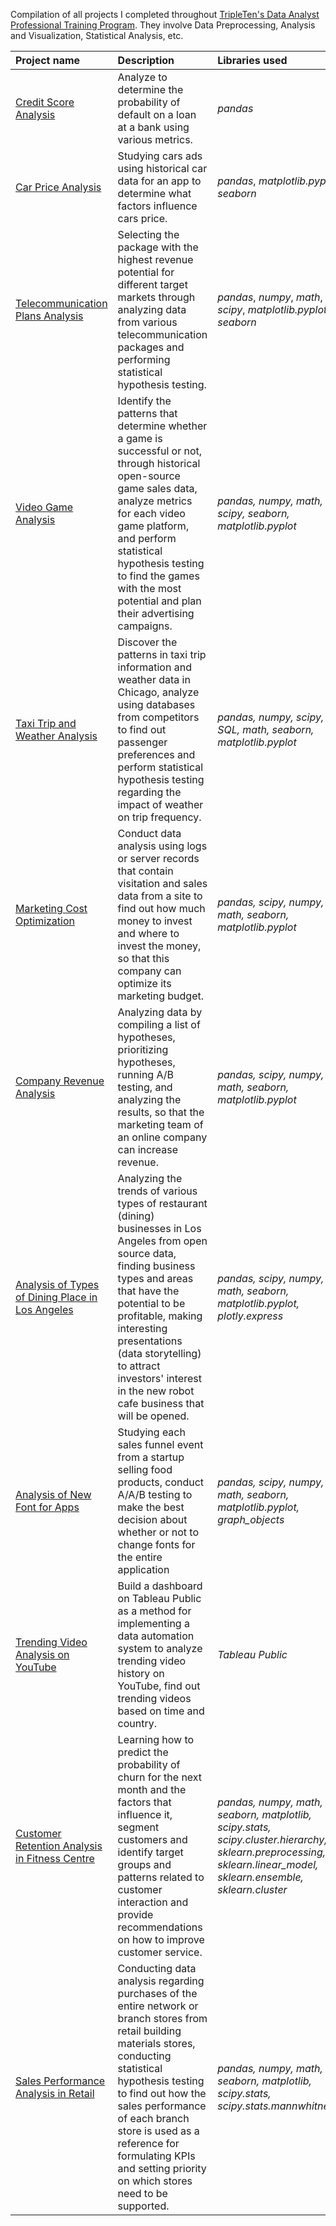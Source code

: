 Compilation of all projects I completed throughout [TripleTen's Data Analyst Professional Training Program](https://tripleten.com/id-idn/data-analyst/). They involve Data Preprocessing, Analysis and Visualization, Statistical Analysis, etc.

| Project name | Description | Libraries used |
| :---------------------- | :---------------------- | :---------------------- |
| [Credit Score Analysis](https://github.com/nadyasusanto/data-analyst-portfolio/tree/main/credit-score-analysis) | Analyze to determine the probability of default on a loan at a bank using various metrics. | *pandas* |
| [Car Price Analysis](https://github.com/nadyasusanto/data-analyst-portfolio/tree/main/car-price-analysis) | Studying cars ads using historical car data for an app to determine what factors influence cars price. | *pandas*, *matplotlib.pyplot*, *seaborn* |
|[Telecommunication Plans Analysis]()| Selecting the package with the highest revenue potential for different target markets through analyzing data from various telecommunication packages and performing statistical hypothesis testing. | *pandas*, *numpy*, *math*, *scipy*, *matplotlib.pyplot*, *seaborn* |
|[Video Game Analysis]()| Identify the patterns that determine whether a game is successful or not, through historical open-source game sales data, analyze metrics for each video game platform, and perform statistical hypothesis testing to find the games with the most potential and plan their advertising campaigns. | *pandas, numpy, math, scipy, seaborn, matplotlib.pyplot* |
|[Taxi Trip and Weather Analysis]()| Discover the patterns in taxi trip information and weather data in Chicago, analyze using databases from competitors to find out passenger preferences and perform statistical hypothesis testing regarding the impact of weather on trip frequency. | *pandas, numpy, scipy, SQL, math, seaborn, matplotlib.pyplot* |
|[Marketing Cost Optimization]()| Conduct data analysis using logs or server records that contain visitation and sales data from a site to find out how much money to invest and where to invest the money, so that this company can optimize its marketing budget. | *pandas, scipy, numpy, math, seaborn, matplotlib.pyplot* |
|[Company Revenue Analysis](https://github.com/nadyasusanto/data-analyst-portfolio/tree/main/company-revenue-ab-testing)| Analyzing data by compiling a list of hypotheses, prioritizing hypotheses, running A/B testing, and analyzing the results, so that the marketing team of an online company can increase revenue. | *pandas, scipy, numpy, math, seaborn, matplotlib.pyplot* |
|[Analysis of Types of Dining Place in Los Angeles]()| Analyzing the trends of various types of restaurant (dining) businesses in Los Angeles from open source data, finding business types and areas that have the potential to be profitable, making interesting presentations (data storytelling) to attract investors' interest in the new robot cafe business that will be opened. | *pandas, scipy, numpy, math, seaborn, matplotlib.pyplot, plotly.express* |
|[Analysis of New Font for Apps](https://github.com/nadyasusanto/data-analyst-portfolio/tree/main/font-change-for-apps)| Studying each sales funnel event from a startup selling food products, conduct A/A/B testing to make the best decision about whether or not to change fonts for the entire application | *pandas, scipy, numpy, math, seaborn, matplotlib.pyplot, graph_objects* |
|[Trending Video Analysis on YouTube](https://public.tableau.com/app/profile/nadya.susanto/viz/TrendingVideo/Dashboard1)| Build a dashboard on Tableau Public as a method for implementing a data automation system to analyze trending video history on YouTube, find out trending videos based on time and country. | *Tableau Public* |
|[Customer Retention Analysis in Fitness Centre](https://github.com/nadyasusanto/data-analyst-portfolio/tree/main/cs-in-fitness-centre)| Learning how to predict the probability of churn for the next month and the factors that influence it, segment customers and identify target groups and patterns related to customer interaction and provide recommendations on how to improve customer service.| *pandas, numpy, math, seaborn, matplotlib, scipy.stats, scipy.cluster.hierarchy, sklearn.preprocessing, sklearn.linear_model, sklearn.ensemble, sklearn.cluster* |
|[Sales Performance Analysis in Retail](https://public.tableau.com/app/profile/nadya.susanto/viz/retaildashboard_16896049658320/Dashboard1)| Conducting data analysis regarding purchases of the entire network or branch stores from retail building materials stores, conducting statistical hypothesis testing to find out how the sales performance of each branch store is used as a reference for formulating KPIs and setting priority on which stores need to be supported.| *pandas, numpy, math, seaborn, matplotlib, scipy.stats, scipy.stats.mannwhitneyu* |
